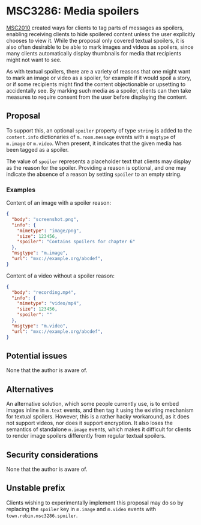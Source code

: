 # MSC3286: Media spoilers

[MSC2010](2010-spoilers.md) created ways for clients to tag parts of messages as
spoilers, enabling receiving clients to hide spoilered content unless the user
explicitly chooses to view it. While the proposal only covered textual spoilers,
it is also often desirable to be able to mark images and videos as spoilers,
since many clients automatically display thumbnails for media that recipients
might not want to see.

As with textual spoilers, there are a variety of reasons that one might want to
mark an image or video as a spoiler, for example if it would spoil a story, or
if some recipients might find the content objectionable or upsetting to
accidentally see. By marking such media as a spoiler, clients can then take
measures to require consent from the user before displaying the content.

## Proposal

To support this, an optional `spoiler` property of type `string` is added to the
`content.info` dictionaries of `m.room.message` events with a `msgtype` of
`m.image` or `m.video`. When present, it indicates that the given media has been
tagged as a spoiler.

The value of `spoiler` represents a placeholder text that clients may display as
the reason for the spoiler. Providing a reason is optional, and one may indicate
the absence of a reason by setting `spoiler` to an empty string.

### Examples

Content of an image with a spoiler reason:

```json
{
  "body": "screenshot.png",
  "info": {
    "mimetype": "image/png",
    "size": 123456,
    "spoiler": "Contains spoilers for chapter 6"
  },
  "msgtype": "m.image",
  "url": "mxc://example.org/abcdef",
}
```

Content of a video without a spoiler reason:

```json
{
  "body": "recording.mp4",
  "info": {
    "mimetype": "video/mp4",
    "size": 123456,
    "spoiler": ""
  },
  "msgtype": "m.video",
  "url": "mxc://example.org/abcdef",
}
```

## Potential issues

None that the author is aware of.

## Alternatives

An alternative solution, which some people currently use, is to embed images
inline in `m.text` events, and then tag it using the existing mechanism for
textual spoilers. However, this is a rather hacky workaround, as it does not
support videos, nor does it support encryption. It also loses the semantics of
standalone `m.image` events, which makes it difficult for clients to render
image spoilers differently from regular textual spoilers.

## Security considerations

None that the author is aware of.

## Unstable prefix

Clients wishing to experimentally implement this proposal may do so by replacing
the `spoiler` key in `m.image` and `m.video` events with
`town.robin.msc3286.spoiler`.
